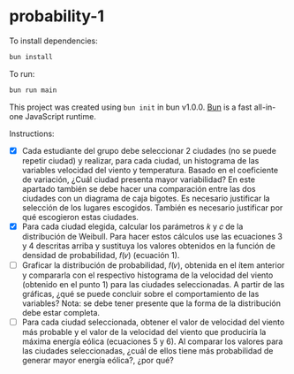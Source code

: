 # probability-1

To install dependencies:

```bash
bun install
```

To run:

```bash
bun run main
```

This project was created using `bun init` in bun v1.0.0. [Bun](https://bun.sh) is a fast all-in-one JavaScript runtime.

Instructions:

- [x] Cada estudiante del grupo debe seleccionar 2 ciudades (no se puede repetir ciudad) y realizar, para cada ciudad, un histograma de las variables velocidad del viento y temperatura. Basado en el coeficiente de variación, ¿Cuál ciudad presenta mayor variabilidad? En este apartado también se debe hacer una comparación entre las dos ciudades con un diagrama de caja bigotes. Es necesario justificar la selección de los lugares escogidos. También es necesario justificar por qué escogieron estas ciudades.
- [x] Para cada ciudad elegida, calcular los parámetros 𝑘 y 𝑐 de la distribución de Weibull. Para hacer estos cálculos use las ecuaciones 3 y 4 descritas arriba y sustituya los valores obtenidos en la función de densidad de probabilidad, 𝑓(𝑣) (ecuación 1).
- [ ] Graficar la distribución de probabilidad, 𝑓(𝑣), obtenida en el ítem anterior y compararla con el respectivo histograma de la velocidad del viento (obtenido en el punto 1) para las ciudades seleccionadas. A partir de las gráficas, ¿qué se puede concluir sobre el comportamiento de las variables? Nota: se debe tener presente que la forma de la distribución debe estar completa.
- [ ] Para cada ciudad seleccionada, obtener el valor de velocidad del viento más probable y el valor de la velocidad del viento que produciría la máxima energía eólica (ecuaciones 5 y 6). Al comparar los valores para las ciudades seleccionadas, ¿cuál de ellos tiene más probabilidad de generar mayor energía eólica?, ¿por qué?
